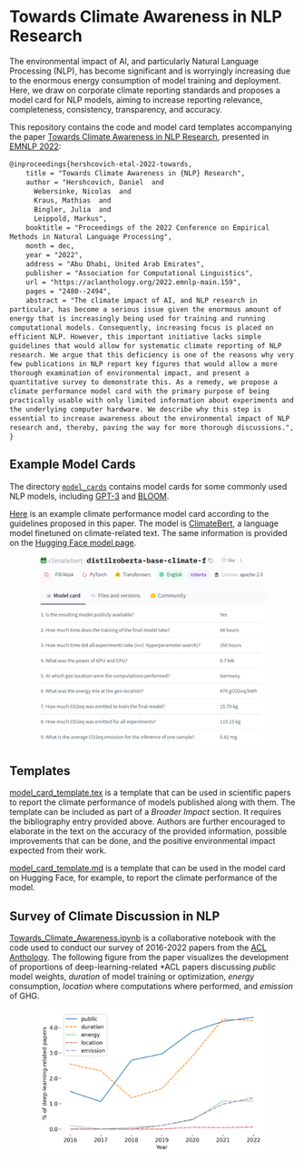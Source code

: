 # Towards Climate Awareness in NLP Research
The environmental impact of AI, and particularly Natural Language Processing (NLP), has become significant and is worryingly increasing due to the enormous energy consumption of model training and deployment. Here, we draw on corporate climate reporting standards and proposes a model card for NLP models, aiming to increase reporting relevance, completeness, consistency, transparency, and accuracy.

This repository contains the code and model card templates accompanying the paper [Towards Climate Awareness in NLP Research](https://aclanthology.org/2022.emnlp-main.159/), presented in [EMNLP 2022](https://2022.emnlp.org/):

```
@inproceedings{hershcovich-etal-2022-towards,
    title = "Towards Climate Awareness in {NLP} Research",
    author = "Hershcovich, Daniel  and
      Webersinke, Nicolas  and
      Kraus, Mathias  and
      Bingler, Julia  and
      Leippold, Markus",
    booktitle = "Proceedings of the 2022 Conference on Empirical Methods in Natural Language Processing",
    month = dec,
    year = "2022",
    address = "Abu Dhabi, United Arab Emirates",
    publisher = "Association for Computational Linguistics",
    url = "https://aclanthology.org/2022.emnlp-main.159",
    pages = "2480--2494",
    abstract = "The climate impact of AI, and NLP research in particular, has become a serious issue given the enormous amount of energy that is increasingly being used for training and running computational models. Consequently, increasing focus is placed on efficient NLP. However, this important initiative lacks simple guidelines that would allow for systematic climate reporting of NLP research. We argue that this deficiency is one of the reasons why very few publications in NLP report key figures that would allow a more thorough examination of environmental impact, and present a quantitative survey to demonstrate this. As a remedy, we propose a climate performance model card with the primary purpose of being practically usable with only limited information about experiments and the underlying computer hardware. We describe why this step is essential to increase awareness about the environmental impact of NLP research and, thereby, paving the way for more thorough discussions.",
}
```

## Example Model Cards

The directory [`model_cards`](model_cards/) contains model cards for some commonly used NLP models, including [GPT-3](model_cards/gpt3.md) and [BLOOM](model_cards/bloom.md).

[Here](model_cards/climatebert.md) is an example climate performance model card according to the guidelines proposed in this paper. The model is [ClimateBert](https://climatebert.ai/), a language model finetuned on climate-related text. The same information is provided on the [Hugging Face model page](https://huggingface.co/climatebert).

<p align="center">
<img src="model_card_climatebert.png" width="400">
</p>

## Templates

[model_card_template.tex](model_card_template.tex) is a template that can be used in scientific papers to report the climate performance of models published along with them. The template can be included as part of a *Broader Impact* section. It requires the bibliography entry provided above. Authors are further encouraged to elaborate in the text on the accuracy of the provided information, possible improvements that can be done, and the positive environmental impact expected from their work.

[model_card_template.md](model_card_template.md) is a template that can be used in the model card on Hugging Face, for example, to report the climate performance of the model.

## Survey of Climate Discussion in NLP

[Towards_Climate_Awareness.ipynb](Towards_Climate_Awareness.ipynb) is a collaborative notebook with the code used to conduct our survey of 2016-2022 papers from the [ACL Anthology](https://aclanthology.org/).
The following figure from the paper visualizes the development of proportions of deep-learning-related *ACL papers discussing *public* model weights, *duration* of model training or optimization, *energy* consumption, *location* where computations where performed, and *emission* of GHG.

<p align="center">
<img src="survey_proportions.png" width="400">
</p>

